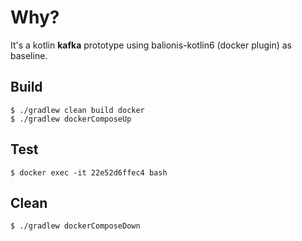 # Why?
It's a kotlin __kafka__ prototype using balionis-kotlin6 (docker plugin) as baseline.

## Build

```
$ ./gradlew clean build docker
$ ./gradlew dockerComposeUp
```

## Test

```
$ docker exec -it 22e52d6ffec4 bash
```

## Clean

```
$ ./gradlew dockerComposeDown
```